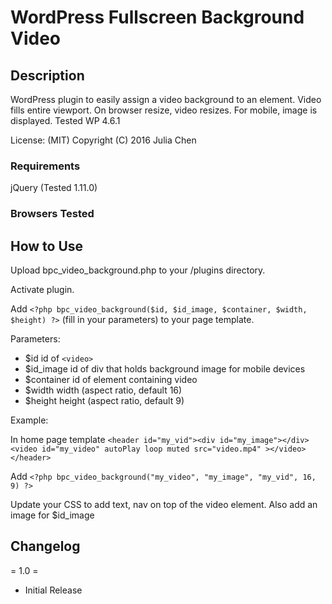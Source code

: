 # WordPress Fullscreen Background Video

## Description

WordPress plugin to easily assign a video background to an element. Video fills entire viewport. On browser resize, video resizes. For mobile, image is displayed.
Tested WP 4.6.1

License: (MIT) Copyright (C) 2016 Julia Chen

### Requirements

jQuery (Tested 1.11.0)

### Browsers Tested

## How to Use

Upload bpc_video_background.php to your /plugins directory. 

Activate plugin. 

Add `<?php bpc_video_background($id, $id_image, $container, $width, $height) ?>` (fill in your parameters) to your page template.

Parameters:

* $id			id of `<video>`
* $id_image		id of div that holds background image for mobile devices
* $container	id of element containing video
* $width		width (aspect ratio, default 16)
* $height		height (aspect ratio, default 9)

Example:

In home page template
`<header id="my_vid"><div id="my_image"></div><video id="my_video" autoPlay loop muted src="video.mp4" ></video></header>`

Add
`<?php bpc_video_background("my_video", "my_image", "my_vid", 16, 9) ?>`

Update your CSS to add text, nav on top of the video element. Also add an image for $id_image

## Changelog

= 1.0 =

* Initial Release
